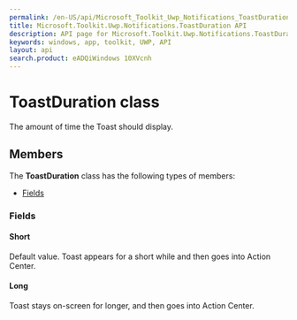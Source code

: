 ```yaml
---
permalink: /en-US/api/Microsoft_Toolkit_Uwp_Notifications_ToastDuration.htm
title: Microsoft.Toolkit.Uwp.Notifications.ToastDuration API 
description: API page for Microsoft.Toolkit.Uwp.Notifications.ToastDuration
keywords: windows, app, toolkit, UWP, API
layout: api
search.product: eADQiWindows 10XVcnh
---
```



# ToastDuration class

The amount of time the Toast should display.

## Members

The **ToastDuration** class has the following types of members:

* [Fields](#Fields)

### Fields

#### Short

Default value. Toast appears for a short while and then goes into Action Center.





#### Long

Toast stays on-screen for longer, and then goes into Action Center.




